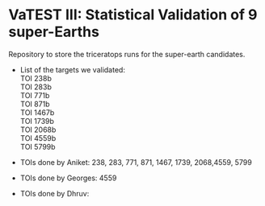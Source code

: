 # VaTEST III: Statistical Validation of 9 super-Earths

Repository to store the triceratops runs for the super-earth candidates.  

- List of the targets we validated:  
TOI 238b  
TOI 283b  
TOI 771b  
TOI 871b  
TOI 1467b  
TOI 1739b  
TOI 2068b  
TOI 4559b  
TOI 5799b  

- TOIs done by Aniket: 
238, 283, 771, 871, 1467, 1739, 2068,4559, 5799  
- TOIs done by Georges: 4559
- TOIs done by Dhruv:
